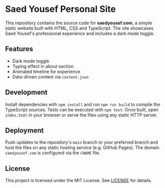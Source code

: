 # Saed Yousef Personal Site

This repository contains the source code for **saedyousef.com**, a simple static website built with HTML, CSS and TypeScript. The site showcases Saed Yousef's professional experience and includes a dark mode toggle.

## Features
- Dark mode toggle
- Typing effect in about section
- Animated timeline for experience
- Data-driven content via `content.json`


## Development

Install dependencies with `npm install` and run `npm run build` to compile the TypeScript sources. Tests can be executed with `npm test`. Once built, open `index.html` in your browser or serve the files using any static HTTP server.

## Deployment

Push updates to the repository's `main` branch or your preferred branch and host the files on any static hosting service (e.g. GitHub Pages). The domain `saedyousef.com` is configured via the `CNAME` file.

## License

This project is licensed under the MIT License. See [LICENSE](LICENSE) for details.
